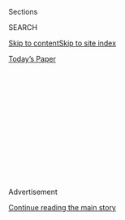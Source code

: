 <div id="app">

<div>

<div>

<div>

<div class="NYTAppHideMasthead css-1q2w90k e1suatyy0">

<div class="section css-ui9rw0 e1suatyy2">

<div class="css-eph4ug er09x8g0">

<div class="css-6n7j50">

</div>

<span class="css-1dv1kvn">Sections</span>

<div class="css-10488qs">

<span class="css-1dv1kvn">SEARCH</span>

</div>

[Skip to content](#site-content)[Skip to site
index](#site-index)

</div>

<div class="css-10698na e1huz5gh0">

</div>

</div>

<div id="masthead-bar-one" class="section hasLinks css-15hmgas e1csuq9d3">

<div class="css-uqyvli e1csuq9d0">

</div>

<div class="css-1uqjmks e1csuq9d1">

</div>

<div class="css-9e9ivx">

[](https://myaccount.nytimes3xbfgragh.onion/auth/login?response_type=cookie&client_id=vi)

</div>

<div class="css-1bvtpon e1csuq9d2">

[Today’s
Paper](https://www.nytimes3xbfgragh.onion/section/todayspaper)

</div>

</div>

</div>

</div>

<div data-aria-hidden="false">

<div id="site-content" data-role="main">

<div>

<div class="css-1aor85t" style="opacity:0.000000001;z-index:-1;visibility:hidden">

<div class="css-1hqnpie">

<div class="css-epjblv">

<span class="css-100wwgy">Spring Fashion: Where Tailoring Meets
Sportswear</span>

</div>

<div class="css-k008qs">

<div class="css-o5pzib">

<span class="css-18z7m18"></span>

<div>

</div>

</div>

<span class="css-1n6z4y">https://nyti.ms/32C0K4w</span>

<div class="css-1705lsu">

<div class="css-4xjgmj">

<div class="css-4skfbu" data-role="toolbar" data-aria-label="Social Media Share buttons, Save button, and Comments Panel with current comment count" data-testid="share-tools">

  - 
  - 
  - 
  - 
    
    <div class="css-6n7j50">
    
    </div>

  - 

</div>

</div>

</div>

</div>

</div>

</div>

<div class="css-13pd83m">

</div>

<div id="top-wrapper" class="css-1sy8kpn">

<div id="top-slug" class="css-l9onyx">

Advertisement

</div>

[Continue reading the main
story](#after-top)

<div class="ad top-wrapper" style="text-align:center;height:100%;display:block;min-height:250px">

<div id="top" class="place-ad" data-position="top" data-size-key="top">

</div>

</div>

<div id="after-top">

</div>

</div>

<div>

<div id="sponsor-wrapper" class="css-1hyfx7x">

<div id="sponsor-slug" class="css-19vbshk">

Supported by

</div>

[Continue reading the main
story](#after-sponsor)

<div id="sponsor" class="ad sponsor-wrapper" style="text-align:center;height:100%;display:block">

</div>

<div id="after-sponsor">

</div>

</div>

<div class="css-186x18t">

</div>

<div class="css-1vkm6nb ehdk2mb0">

# Spring Fashion: Where Tailoring Meets Sportswear

</div>

On the streets of New York, blazers of all kinds and casual separates
are on a collision course.

<div class="css-18e8msd">

<div class="css-vp77d3 epjyd6m0">

<div class="css-1baulvz">

Photographs by
<span class="css-1baulvz last-byline" itemprop="name">Pascal
Gambarte</span>

Styled by <span class="css-1baulvz last-byline" itemprop="name">Avena
Gallagher</span>

</div>

</div>

  - 
    
    <div class="css-nv7ky2 e16638kd2">
    
    Published Feb. 28, 2020Updated March 6,
    2020
    
    </div>

  - 
    
    <div class="css-4xjgmj">
    
    <div class="css-pvvomx" data-role="toolbar" data-aria-label="Social Media Share buttons, Save button, and Comments Panel with current comment count" data-testid="share-tools">
    
      - 
      - 
      - 
      - 
        
        <div class="css-6n7j50">
        
        </div>
    
      - 
    
    </div>
    
    </div>

</div>

</div>

<div class="section meteredContent css-1r7ky0e" name="articleBody" itemprop="articleBody">

<div class="css-79elbk" data-testid="photoviewer-wrapper">

<div class="css-z3e15g" data-testid="photoviewer-wrapper-hidden">

</div>

<div class="css-1a48zt4 ehw59r15" data-testid="photoviewer-children">

![<span class="css-1l9o2ey e13ogyst0" data-aria-hidden="true">**Brunello
Cucinelli** jacket, $2,995,
[shop.brunellocucinelli.com](https://shop.brunellocucinelli.com/en-us/).
**Takahiromiyashita the Soloist** shirt, $870, bib, $1,420, collar,
$335, and pants, $1,070, [the-soloist.net](https://the-soloist.net/).
**Prada** hat, $340, [prada.com](https://www.prada.com/us/en.html).
**Y-3** socks, $30,
[store.y-3.com/us](https://www.adidas.com/us/y-3).</span><span class="css-1nlbvxy e1z0qqy90" itemprop="copyrightHolder"><span class="css-1ly73wi e1tej78p0">Credit...</span><span>Photo
by Pascal Gambarte. Styled by Avena
Gallagher</span></span>](https://static01.graylady3jvrrxbe.onion/images/2020/02/28/t-magazine/28tmag-citytailoring-slide-KFFJ/28tmag-citytailoring-slide-KFFJ-articleLarge.jpg?quality=75&auto=webp&disable=upscale)

</div>

</div>

<div>

</div>

<div class="css-a7yk8a e73j0it0">

<div class="css-1xdhyk6 erfvjey0">

<span class="css-1ly73wi e1tej78p0">Image</span>

<div class="css-zjzyr8">

<div data-testid="lazyimage-container" style="height:580px">

</div>

</div>

</div>

<span class="css-1l9o2ey e13ogyst0" data-aria-hidden="true">Left: **Tom
Ford** coat, $5,490, [tomford.com](https://www.tomford.com/). **Hermès**
jacket, $4,250, [hermes.com](https://www.hermes.com/us/en/). **Fendi**
shirt, $1,590, [fendi.com](https://www.fendi.com/us). **Stone Island**
pants, $443, [stoneisland.com](https://www.stoneisland.com/us).
**Moscot** sunglasses, $300, [moscot.com](https://moscot.com/). Model’s
own shoes. Right: **Brioni** jacket, $6,200,
[brioni.com](https://www.brioni.com/us). **Berluti** vest, price on
request, [berluti.com](https://www.berluti.com/en-us/homepage/).
**Maison Margiela** pants, $1,195,
[maisonmargiela.com](https://www.maisonmargiela.com/us). **Mykita &
Maison Margiela** sunglasses, $500,
[maisonmargiela.com](https://www.maisonmargiela.com/om/lp_mykita_section).</span><span class="css-1nlbvxy e1z0qqy90" itemprop="copyrightHolder"><span class="css-1ly73wi e1tej78p0">Credit...</span><span>Photo
by Pascal Gambarte. Styled by Avena Gallagher</span></span>

<div class="css-1xdhyk6 erfvjey0">

<span class="css-1ly73wi e1tej78p0">Image</span>

<div class="css-zjzyr8">

<div data-testid="lazyimage-container" style="height:580px">

</div>

</div>

</div>

<span class="css-1l9o2ey e13ogyst0" data-aria-hidden="true">**Stone
Island** jacket, $1,473. **Fendi** jacket (worn underneath) and pants,
price on request, and shirt, $1,290. **Acne Studios** shoes, price on
request, [acnestudios.com](https://www.acnestudios.com/us/en/home).
**Retrosuperfuture** sunglasses, $180,
[retrosuperfuture.com](https://retrosuperfuture.com/).</span><span class="css-1nlbvxy e1z0qqy90" itemprop="copyrightHolder"><span class="css-1ly73wi e1tej78p0">Credit...</span><span>Photo
by Pascal Gambarte. Styled by Avena
Gallagher</span></span>

</div>

<div class="css-79elbk" data-testid="photoviewer-wrapper">

<div class="css-z3e15g" data-testid="photoviewer-wrapper-hidden">

</div>

<div class="css-1a48zt4 ehw59r15" data-testid="photoviewer-children">

<div class="css-1xdhyk6 erfvjey0">

<span class="css-1ly73wi e1tej78p0">Image</span>

<div class="css-zjzyr8">

<div data-testid="lazyimage-container" style="height:257.77777777777777px">

</div>

</div>

</div>

<span class="css-1l9o2ey e13ogyst0" data-aria-hidden="true">Left:
**Canali** coat, $1,595,
[canali.com](https://www.canali.com/en_us/homepage.html). **Loewe**
sweater, $690, and pants, $990,
[loewe.com](https://www.loewe.com/usa/en/home). Right: **Berluti** vest,
price on request, and pants, $1,150. **Y-3** jacket, $280, and hat, $90.
**A.P.C.** shirt, $235,
[apc-us.com](https://www.apc-us.com/).</span><span class="css-1nlbvxy e1z0qqy90" itemprop="copyrightHolder"><span class="css-1ly73wi e1tej78p0">Credit...</span><span>Photo
by Pascal Gambarte. Styled by Avena
Gallagher</span></span>

</div>

</div>

<div class="css-a7yk8a e73j0it0">

<div class="css-1xdhyk6 erfvjey0">

<span class="css-1ly73wi e1tej78p0">Image</span>

<div class="css-zjzyr8">

<div data-testid="lazyimage-container" style="height:580px">

</div>

</div>

</div>

<span class="css-1l9o2ey e13ogyst0" data-aria-hidden="true">**Ermenegildo
Zegna XXX** jacket (sold as suit), $3,950, (212) 421-4488. **Hermès**
jacket, $790, and shirt, $720. **Homme Plissé Issey Miyake** pants,
$360, (212) 226-0100. Stylist’s own
briefcase.</span><span class="css-1nlbvxy e1z0qqy90" itemprop="copyrightHolder"><span class="css-1ly73wi e1tej78p0">Credit...</span><span>Photo
by Pascal Gambarte. Styled by Avena Gallagher</span></span>

<div class="css-1xdhyk6 erfvjey0">

<span class="css-1ly73wi e1tej78p0">Image</span>

<div class="css-zjzyr8">

<div data-testid="lazyimage-container" style="height:580px">

</div>

</div>

</div>

<span class="css-1l9o2ey e13ogyst0" data-aria-hidden="true">**Dior Men**
coat, $3,000, (800) 929-3467. **Givenchy** top, price on request,
[givenchy.com](http://givenchy.com/). **Missoni** pants, $895,
[missoni.com](http://missoni.com/). **Maison Margiela** shoes, $990.
**Moscot** glasses,
$280.</span><span class="css-1nlbvxy e1z0qqy90" itemprop="copyrightHolder"><span class="css-1ly73wi e1tej78p0">Credit...</span><span>Photo
by Pascal Gambarte. Styled by Avena Gallagher</span></span>

</div>

<div class="css-79elbk" data-testid="photoviewer-wrapper">

<div class="css-z3e15g" data-testid="photoviewer-wrapper-hidden">

</div>

<div class="css-1a48zt4 ehw59r15" data-testid="photoviewer-children">

<div class="css-1xdhyk6 erfvjey0">

<span class="css-1ly73wi e1tej78p0">Image</span>

<div class="css-zjzyr8">

<div data-testid="lazyimage-container" style="height:580px">

</div>

</div>

</div>

<span class="css-1l9o2ey e13ogyst0" data-aria-hidden="true">Clockwise
from left: **Phineas Cole at Paul Stuart** jacket (sold as suit),
$2,595, [paulstuart.com](https://www.paulstuart.com/), **Napapijri by
Martine Rose** top, $506, [ssense.com](https://www.ssense.com/),
**Officine Générale** pants, $355,
[mrporter.com](https://www.mrporter.com/en-us/), and **Hermès** shoes,
$830. **Martine Rose** jacket, $468,
[hlorenzo.com](https://www.hlorenzo.com/). **Louis Vuitton** coat, about
$5,250, [louisvuitton.com](https://www.louisvuitton.com/). **Tallia**
jacket, $450, and vest, price on request,
[macys.com](https://www.macys.com/), and **Adidas Originals for Wales
Bonner** sweater and pants, price on request,
[walesbonner.net](https://walesbonner.net/).</span><span class="css-1nlbvxy e1z0qqy90" itemprop="copyrightHolder"><span class="css-1ly73wi e1tej78p0">Credit...</span><span>Photo
by Pascal Gambarte. Styled by Avena Gallagher</span></span>

</div>

</div>

<div class="css-1fanzo5 StoryBodyCompanionColumn">

<div class="css-53u6y8">

Models: Liam Foster and Youssouf Bamba at DNA model management, Nik
Pjeternikaj, Aedan Craner at IMG models, Fish at Joseph Charles Viola
and Matthew Petersen at the Claw. Casting director: Nicola Kast at
Webber. Set designer: Mila Taylor-Young at D & V Management. Hair: Louis
Ghewy at Management Artists. Makeup: Yumi Lee at Streeters. Photo
assistants: Enrico Brunetti and Edoardo Cozzani. Stylist’s assistants:
Gregory Miller and Imaan Sayed. Set design assistant: Caz Slattery.

</div>

</div>

<div>

</div>

</div>

<div>

</div>

<div>

</div>

<div>

</div>

<div>

<div id="bottom-wrapper" class="css-1ede5it">

<div id="bottom-slug" class="css-l9onyx">

Advertisement

</div>

[Continue reading the main
story](#after-bottom)

<div id="bottom" class="ad bottom-wrapper" style="text-align:center;height:100%;display:block;min-height:90px">

</div>

<div id="after-bottom">

</div>

</div>

</div>

</div>

</div>

## Site Index

<div>

</div>

## Site Information Navigation

  - [© <span>2020</span> <span>The New York Times
    Company</span>](https://help.nytimes3xbfgragh.onion/hc/en-us/articles/115014792127-Copyright-notice)

<!-- end list -->

  - [NYTCo](https://www.nytco.com/)
  - [Contact
    Us](https://help.nytimes3xbfgragh.onion/hc/en-us/articles/115015385887-Contact-Us)
  - [Work with us](https://www.nytco.com/careers/)
  - [Advertise](https://nytmediakit.com/)
  - [T Brand Studio](http://www.tbrandstudio.com/)
  - [Your Ad
    Choices](https://www.nytimes3xbfgragh.onion/privacy/cookie-policy#how-do-i-manage-trackers)
  - [Privacy](https://www.nytimes3xbfgragh.onion/privacy)
  - [Terms of
    Service](https://help.nytimes3xbfgragh.onion/hc/en-us/articles/115014893428-Terms-of-service)
  - [Terms of
    Sale](https://help.nytimes3xbfgragh.onion/hc/en-us/articles/115014893968-Terms-of-sale)
  - [Site
    Map](https://spiderbites.nytimes3xbfgragh.onion)
  - [Help](https://help.nytimes3xbfgragh.onion/hc/en-us)
  - [Subscriptions](https://www.nytimes3xbfgragh.onion/subscription?campaignId=37WXW)

</div>

</div>

</div>

</div>
